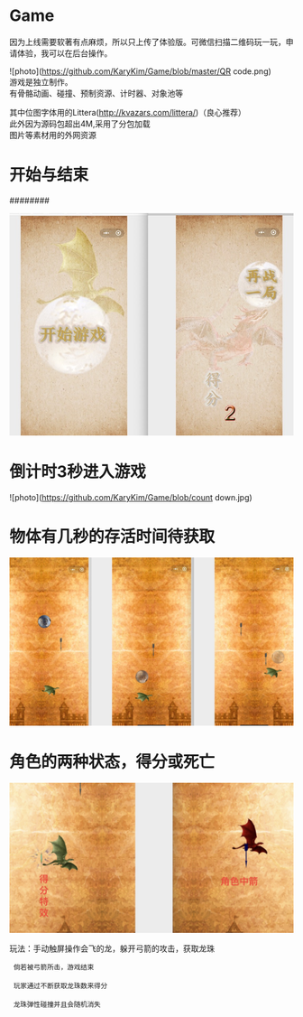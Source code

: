 # Game
因为上线需要软著有点麻烦，所以只上传了体验版。可微信扫描二维码玩一玩，申请体验，我可以在后台操作。

![photo](https://github.com/KaryKim/Game/blob/master/QR code.png)      
游戏是独立制作。     
有骨骼动画、碰撞、预制资源、计时器、对象池等   

其中位图字体用的Littera(http://kvazars.com/littera/)（良心推荐）      
此外因为源码包超出4M,采用了分包加载       
图片等素材用的外网资源      

   
   
# 开始与结束
########  

![photo](https://github.com/KaryKim/Game/blob/master/begin.jpg)  


# 倒计时3秒进入游戏

![photo](https://github.com/KaryKim/Game/blob/count down.jpg)
 
 
# 物体有几秒的存活时间待获取
![photo](https://github.com/KaryKim/Game/blob/master/scene.jpg)  



 
 
# 角色的两种状态，得分或死亡
![photo](https://github.com/KaryKim/Game/blob/master/scene2.png)  



玩法：手动触屏操作会飞的龙，躲开弓箭的攻击，获取龙珠 

     倘若被弓箭所击，游戏结束 
     
     玩家通过不断获取龙珠数来得分 
     
     龙珠弹性碰撞并且会随机消失
